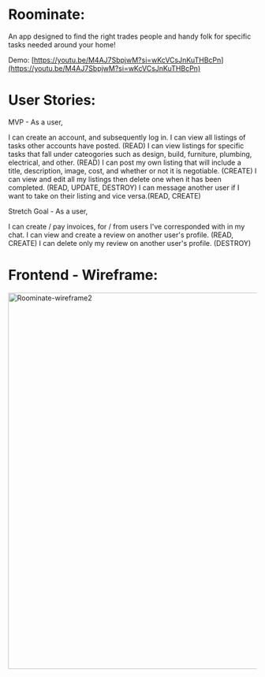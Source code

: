 # Roominate:
An app designed to find the right trades people and handy folk for specific tasks needed around your home!

Demo: [https://youtu.be/M4AJ7SbpjwM?si=wKcVCsJnKuTHBcPn](https://youtu.be/M4AJ7SbpjwM?si=wKcVCsJnKuTHBcPn)

# User Stories:
MVP - As a user,

I can create an account, and subsequently log in.
I can view all listings of tasks other accounts have posted. (READ)
I can view listings for specific tasks that fall under cateogories such as design, build, furniture, plumbing, electrical, and other. (READ)
I can post my own listing that will include a title, description, image, cost, and whether or not it is negotiable. (CREATE)
I can view and edit all my listings then delete one when it has been completed. (READ, UPDATE, DESTROY)
I can message another user if I want to take on their listing and vice versa.(READ, CREATE)

Stretch Goal - As a user,

I can create / pay invoices, for / from users I've corresponded with in my chat.
I can view and create a review on another user's profile. (READ, CREATE)
I can delete only my review on another user's profile. (DESTROY)

# Frontend - Wireframe:
<img width="764" alt="Roominate-wireframe2" src="https://user-images.githubusercontent.com/60496537/154479258-c92921ff-d8a0-4a1c-b09c-6d08dfb1a725.png">
